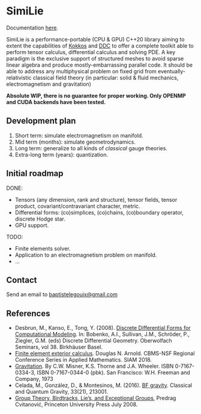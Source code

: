 <!--
SPDX-FileCopyrightText: 2024 Baptiste Legouix
SPDX-License-Identifier: GPL-3.0-or-later
-->

# SimiLie
Documentation [here](https://blegouix.github.io/similie/).

SimiLie is a performance-portable (CPU & GPU) C++20 library aiming to extent the capabilities of [Kokkos](https://github.com/kokkos/kokkos) and [DDC](https://github.com/CExA-project/ddc) to offer a complete toolkit able to perform tensor calculus, differential calculus and solving PDE. A key paradigm is the exclusive support of structured meshes to avoid sparse linear algebra and produce mostly-embarrassing parallel code. It should be able to address any multiphysical problem on fixed grid from eventually-relativistic classical field theory (in particular: solid & fluid mechanics, electromagnetism and gravitation)

**Absolute WIP, there is no guarantee for proper working. Only OPENMP and CUDA backends have been tested.**

## Development plan

1. Short term: simulate electromagnetism on manifold.
2. Mid term (months): simulate geometrodynamics.
3. Long term: generalize to all kinds of *classical* gauge theories.
4. Extra-long term (years): quantization.

## Initial roadmap

DONE:
- Tensors (any dimension, rank and structure), tensor fields, tensor product, covariant/contravariant character, metric.
- Differential forms: (co)simplices, (co)chains, (co)boundary operator, discrete Hodge star.
- GPU support.

TODO:
- Finite elements solver.
- Application to an electromagnetism problem on manifold.
- ...

## Contact

Send an email to baptistelegouix@gmail.com

## References

- Desbrun, M., Kanso, E., Tong, Y. (2008). [Discrete Differential Forms for Computational Modeling](https://link.springer.com/chapter/10.1007/978-3-7643-8621-4_16). In: Bobenko, A.I., Sullivan, J.M., Schröder, P., Ziegler, G.M. (eds) Discrete Differential Geometry. Oberwolfach Seminars, vol 38. Birkhäuser Basel.
- [Finite element exterior calculus](https://doi.org/10.1137/1.9781611975543). Douglas N. Arnold. CBMS-NSF Regional Conference Series in Applied Mathematics. SIAM 2018.
- [Gravitation](https://ui.adsabs.harvard.edu/abs/1973grav.book.....M/abstract). By C.W. Misner, K.S. Thorne and J.A. Wheeler. ISBN 0-7167-0334-3, ISBN 0-7167-0344-0 (pbk). San Francisco: W.H. Freeman and Company, 1973
- Celada, M., González, D., & Montesinos, M. (2016). [BF gravity](https://arxiv.org/abs/1610.02020). Classical and Quantum Gravity, 33(21), 213001.
- [Group Theory, Birdtracks, Lie’s, and Exceptional Groups](https://birdtracks.eu/), Predrag Cvitanović, Princeton University Press July 2008.
